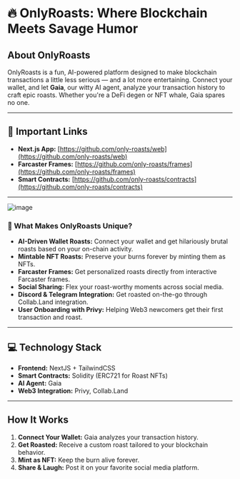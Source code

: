 # 🔥 OnlyRoasts: Where Blockchain Meets Savage Humor  

## About OnlyRoasts  
OnlyRoasts is a fun, AI-powered platform designed to make blockchain transactions a little less serious — and a lot more entertaining. Connect your wallet, and let **Gaia**, our witty AI agent, analyze your transaction history to craft epic roasts. Whether you're a DeFi degen or NFT whale, Gaia spares no one.  

---

## 🚀 Important Links  
- **Next.js App:** [https://github.com/only-roasts/web](https://github.com/only-roasts/web)  
- **Farcaster Frames:** [https://github.com/only-roasts/frames](https://github.com/only-roasts/frames)  
- **Smart Contracts:** [https://github.com/only-roasts/contracts](https://github.com/only-roasts/contracts)  

---

![image](https://github.com/user-attachments/assets/e4a4d372-2555-4ceb-ae76-3fd0c5b5ca5a)


### 🌟 What Makes OnlyRoasts Unique?  
- **AI-Driven Wallet Roasts:** Connect your wallet and get hilariously brutal roasts based on your on-chain activity.  
- **Mintable NFT Roasts:** Preserve your burns forever by minting them as NFTs.  
- **Farcaster Frames:** Get personalized roasts directly from interactive Farcaster frames.  
- **Social Sharing:** Flex your roast-worthy moments across social media.  
- **Discord & Telegram Integration:** Get roasted on-the-go through Collab.Land integration.  
- **User Onboarding with Privy:** Helping Web3 newcomers get their first transaction and roast.

---

## 💻 Technology Stack  
- **Frontend:** NextJS + TailwindCSS  
- **Smart Contracts:** Solidity (ERC721 for Roast NFTs)  
- **AI Agent:** Gaia  
- **Web3 Integration:** Privy, Collab.Land  

---

## How It Works  
1. **Connect Your Wallet:** Gaia analyzes your transaction history.  
2. **Get Roasted:** Receive a custom roast tailored to your blockchain behavior.  
3. **Mint as NFT:** Keep the burn alive forever.  
4. **Share & Laugh:** Post it on your favorite social media platform.  
